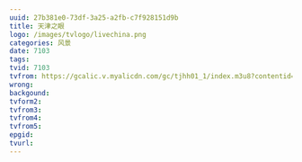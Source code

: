 ```yaml
---
uuid: 27b381e0-73df-3a25-a2fb-c7f928151d9b
title: 天津之眼
logo: /images/tvlogo/livechina.png
categories: 风景
date: 7103
tags:
tvid: 7103
tvfrom: https://gcalic.v.myalicdn.com/gc/tjhh01_1/index.m3u8?contentid=2820180516001
wrong:
backgound:
tvform2:
tvfrom3:
tvfrom4:
tvfrom5:
epgid:
tvurl:
---
```

